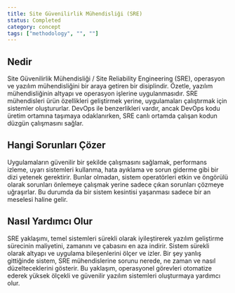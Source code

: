 ```yaml
---
title: Site Güvenilirlik Mühendisliği (SRE)
status: Completed
category: concept
tags: ["methodology", "", ""]
---
```


## Nedir

Site Güvenilirlik Mühendisliği / Site Reliability Engineering (SRE), operasyon ve yazılım mühendisliğini bir araya getiren bir disiplindir.
Özetle, yazılım mühendisliğinin altyapı ve operasyon işlerine uygulanmasıdır.
SRE mühendisleri ürün özellikleri geliştirmek yerine, uygulamaları çalıştırmak için sistemler oluştururlar.
DevOps ile benzerlikleri vardır, ancak DevOps kodu üretim ortamına taşımaya odaklanırken, 
SRE canlı ortamda çalışan kodun düzgün çalışmasını sağlar.

## Hangi Sorunları Çözer

Uygulamaların güvenilir bir şekilde çalışmasını sağlamak, performans izleme, uyarı sistemleri kullanma, hata ayıklama 
ve sorun giderme gibi bir dizi yetenek gerektirir.
Bunlar olmadan, sistem operatörleri etkin ve öngörülü olarak sorunları önlemeye çalışmak yerine sadece çıkan 
sorunları çözmeye uğraşırlar.
Bu durumda da bir sistem kesintisi yaşanması sadece bir an meselesi haline gelir.

## Nasıl Yardımcı Olur

SRE yaklaşımı, temel sistemleri sürekli olarak iyileştirerek yazılım geliştirme sürecinin maliyetini, 
zamanını ve çabasını en aza indirir.
Sistem sürekli olarak altyapı ve uygulama bileşenlerini ölçer ve izler.
Bir şey yanlış gittiğinde sistem, SRE mühendislerine sorunu nerede, ne zaman ve nasıl düzelteceklerini gösterir.
Bu yaklaşım, operasyonel görevleri otomatize ederek yüksek ölçekli ve güvenilir yazılım sistemleri oluşturmaya yardımcı olur.
